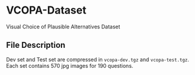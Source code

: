 # VCOPA-Dataset
Visual Choice of Plausible Alternatives Dataset

## File Description ##  
Dev set and Test set are compressed in `vcopa-dev.tgz` and `vcopa-test.tgz`.  
Each set contains 570 jpg images for 190 questions.
